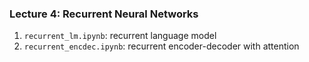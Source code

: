 ### Lecture 4: Recurrent Neural Networks

1. `recurrent_lm.ipynb`: recurrent language model
2. `recurrent_encdec.ipynb`: recurrent encoder-decoder with attention
